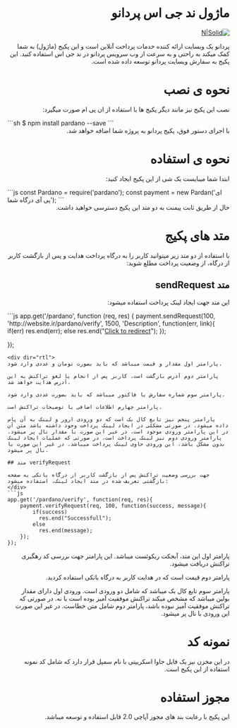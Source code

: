 <div dir="rtl">
    
# ماژول ند جی اس پردانو

[![N|Solid](https://pardano.com/images/logo.png)](https://pardano.com)

پردانو یک وبسایت ارائه کننده خدمات پرداخت آنلاین است و این پکیج (ماژول) به شما کمک میکند به راحتی و به سرعت از وب سرویس پردانو در ند جی اس استفاده کنید. این پکیج به سفارش وبسایت پردانو توسعه داده شده است.

# نحوه ی نصب

نصب این پکیج نیز مانند دیگر پکیج ها با استفاده از ان پی ام صورت میگیرد:
</div>
```sh
$ npm install pardano --save
```
<div dir="rtl">
با اجرای دستور فوق، پکیج پردانو به پروژه شما اضافه خواهد شد.

# نحوه ی استفاده

ابتدا شما میبایست یک شی از این پکیج ایجاد کنید:
</div>
```js
const Pardano = require('pardano');
const payment = new Pardan('ای پی آی درگاه شما');
```
<div dir="rtl">
حال از طریق ثابت پیمنت به دو متد این پکیج دسترسی خواهید داشت.

# متد های پکیج

با استفاده از دو متد زیر میتوانید کاربر را به درگاه پرداخت هدایت و پس از بازگشت کاربر از درگاه، از وضعیت پرداخت مطلع شوید:

## متد sendRequest
این متد جهت ایجاد لینک پرداخت استفاده میشود:
</div>
```js
app.get('/pardano', function (req, res) {
    payment.sendRequest(100, 'http://website.ir/pardano/verify', 1500, 'Description', function(err, link){
        if(err)
          res.end(err);
        else
          res.end("<html><body><a href='"+link+"'>Click to redirect</a></body></html>");
    });

});
```
<div dir="rtl">
پارامتر اول مقدار و قیمت میباشد که باید بصورت تومان و عددی وارد شود.

پارامتر دوم آدرس بازگشت است. کاربر پس از انجام یا لغو تراکنش به این آدرس هدایت خواهد شد.

پارامتر سوم شماره سفارش یا فاکتور میباشد که باید بصورت عددی وارد شود.

پارامتر چهارم اطلاعات اضافی یا توضیحات تراکنش است.

پارامتر پنجم نیز تابع کال بک است که دو ورودی ارور و لینک به آن پاس داده میشود. در صورتی مشکلی در ایجاد لینک پرداخت وجود داشته باشد متن آن در این پارامتر ورودی موجود است، در غیر این صورت با مقدار نال پر میشود. پارامتر ورودی دوم نیز لینک پرداخت است، در صورتی که عملیات ایجاد لینک بدون مشکل باشد، این ورودی حاوی لینک پرداخت میباشد. در غیر این صورت با نال پر میشود.

## متد verifyRequest

جهت بررسی وضعیت تراکنش پس از بازگشت کاربر از درگاه بانکی به صفحه بازگشتی تعریف شده در متد ایجاد لینک، استفاده میشود:
</div>
```js
app.get('/pardano/verify', function(req, res){
    payment.verifyRequest(req, 100, function(success, message){
        if(success)
          res.end("Successfull");
        else
          res.end(message);
    });
});
```
<div dir="rtl">
پارامتر اول این متد، آبجکت ریکوئست میباشد. این پارامتر جهت بررسی کد رهگیری تراکنش دریافت میشود.

پارامتر دوم قیمت است که در هدایت کاربر به درگاه بانکی استفاده کردید.

پارامتر سوم تابع کال بک میباشد که شامل دو ورودی است. ورودی اول دارای مقدار بولین میباشد که مشخص میکند تراکنش موفقیت آمیز بوده است یا نه. در صورتی که تراکنش موفقیت آمیز نبوده باشد، پارامتر دوم شامل متن خطاست. در غیر این صورت این ورودی با نال پر میشود.

# نمونه کد

در این مخزن نیز یک فایل جاوا اسکریپتی با نام سمپل قرار دارد که شامل کد نمونه استفاده از این پکیج است.

# مجوز استفاده

این پکیج با رعایت بند های مجوز آپاچی 2.0 قابل استفاده و توسعه میباشد.
</div>
